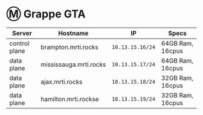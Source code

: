 # :m: Grappe GTA

| Server   | Hostname                |  IP               | Specs                 |
|---------------|-------------------------|-------------------|-----------------------|
| control plane | brampton.mrti.rocks   | `10.13.15.16/24` | 64GB Ram,      16cpus |
| data plane    | mississauga.mrti.rocks | `10.13.15.17/24` | 64GB Ram,      16cpus |
| data plane    | ajax.mrti.rocks    | `10.13.15.18/24` | 32GB Ram,      16cpus |
| data plane    | hamilton.mrti.rockse | `10.13.15.19/24` | 32GB Ram,      16cpus |
